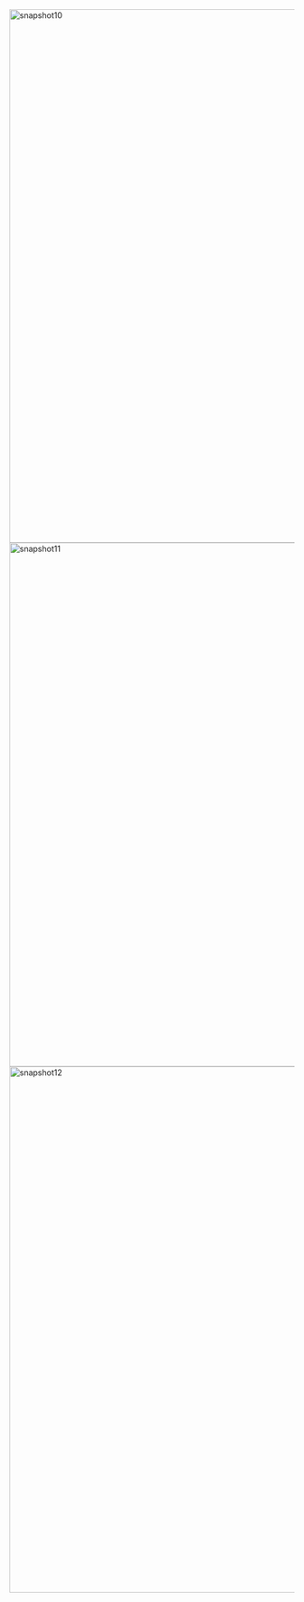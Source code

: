 <img width="943" alt="snapshot10" src="https://github.com/user-attachments/assets/a998977f-807c-4c2d-bf0f-483b3ef09bd9">
<img width="926" alt="snapshot11" src="https://github.com/user-attachments/assets/0531905b-824d-4315-bd14-b7c15b3b4af2">
<img width="930" alt="snapshot12" src="https://github.com/user-attachments/assets/3346768d-c339-4e2c-8c8a-ead5dfd26b4c">

